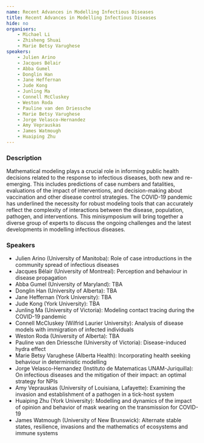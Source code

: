 ```yaml
---
name: Recent Advances in Modelling Infectious Diseases
title: Recent Advances in Modelling Infectious Diseases
hide: no
organisers:
    - Michael Li
    - Zhisheng Shuai
    - Marie Betsy Varughese
speakers:
    - Julien Arino
    - Jacques Bélair
    - Abba Gumel
    - Donglin Han
    - Jane Heffernan
    - Jude Kong
    - Junling Ma
    - Connell McCluskey
    - Weston Roda
    - Pauline van den Driessche
    - Marie Betsy Varughese
    - Jorge Velasco-Hernandez
    - Amy Veprauskas
    - James Watmough
    - Huaiping Zhu
---
```


<h3 class="font-weight-light mb-3">Description</h3>

Mathematical modeling plays a crucial role in informing public health decisions related to the response to infectious diseases, both new and re-emerging. This includes predictions of case numbers and fatalities, evaluations of the impact of interventions, and decision-making about vaccination and other disease control strategies. The COVID-19 pandemic has underlined the necessity for robust modeling tools that can accurately reflect the complexity of interactions between the disease, population, pathogen, and interventions. This minisymposium will bring together a diverse group of experts to discuss the ongoing challenges and the latest developments in modelling infectious diseases.

### Speakers

- Julien Arino (University of Manitoba): Role of case introductions in the community spread of infectious diseases
- Jacques Bélair (University of Montreal): Perception and behaviour in disease propagation
- Abba Gumel (University of Maryland): TBA
- Donglin Han (University of Alberta): TBA
- Jane Heffernan (York University): TBA
- Jude Kong (York University): TBA
- Junling Ma (University of Victoria): Modeling contact tracing during the COVID-19 pandemic
- Connell McCluskey (Wilfrid Laurier University): Analysis of disease models with immigration of infected individuals
- Weston Roda (University of Alberta): TBA
- Pauline van den Driessche (University of Victoria): Disease-induced hydra effect
- Marie Betsy Varughese (Alberta Health): Incorporating health seeking behaviour in deterministic modelling
- Jorge Velasco-Hernandez (Instituto de Matematicas UNAM-Juriquilla): On infectious diseases and the mitigation of their impact: an optimal strategy for NPIs
- Amy Veprauskas (University of Louisiana, Lafayette): Examining the invasion and establishment of a pathogen in a tick-host system
- Huaiping Zhu (York University): Modelling and dynamics of the impact of opinion and behavior of mask wearing on the transmission for COVID-19
- James Watmough (University of New Brunswick): Alternate stable states, resilience, invasions and the mathematics of ecosystems and immune systems